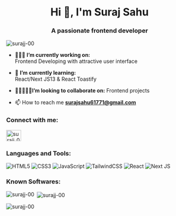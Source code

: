 <h1 align="center">Hi 👋, I'm Suraj Sahu</h1>
<h3 align="center">A passionate frontend developer</h3>

<p align="left"> <img src="https://komarev.com/ghpvc/?username=surajj-00&label=Profile%20views&color=0e75b6&style=flat" alt="surajj-00" /> </p>

- 👨🏻‍💻 **I’m currently working on:** <br> Frontend Developing with attractive user interface

- 🤖 **I’m currently learning:** <br> React/Next JS13 & React Toastify

- 👨🏻‍🤝‍👨🏻**I’m looking to collaborate on:**  Frontend projects

- 📫 How to reach me **surajsahu61771@gmail.com**

<h3 align="left">Connect with me:</h3>
<p align="left">
<a href="https://twitter.com/surajj_00" target="blank"><img align="center" src="https://raw.githubusercontent.com/rahuldkjain/github-profile-readme-generator/master/src/images/icons/Social/twitter.svg" alt="surajj_00" height="30" width="40" /></a>
</p>

<h3 align="left">Languages and Tools:</h3>

![HTML5](https://img.shields.io/badge/html5-%23E34F26.svg?style=for-the-badge&logo=html5&logoColor=white)
![CSS3](https://img.shields.io/badge/css3-%231572B6.svg?style=for-the-badge&logo=css3&logoColor=white)
![JavaScript](https://img.shields.io/badge/javascript-%23323330.svg?style=for-the-badge&logo=javascript&logoColor=%23F7DF1E)
![TailwindCSS](https://img.shields.io/badge/tailwindcss-%2338B2AC.svg?style=for-the-badge&logo=tailwind-css&logoColor=white)
![React](https://img.shields.io/badge/react-%2320232a.svg?style=for-the-badge&logo=react&logoColor=%2361DAFB)
![Next JS](https://img.shields.io/badge/Next-black?style=for-the-badge&logo=next.js&logoColor=white)



<h3 align="left">Known Softwares:</h3>






<p><img align="left" src="https://github-readme-stats.vercel.app/api/top-langs?username=surajj-00&show_icons=true&locale=en&layout=compact" alt="surajj-00" /></p>

<p>&nbsp;<img align="center" src="https://github-readme-stats.vercel.app/api?username=surajj-00&show_icons=true&locale=en" alt="surajj-00" /></p>

<p><img align="center" src="https://github-readme-streak-stats.herokuapp.com/?user=surajj-00&" alt="surajj-00" /></p>

